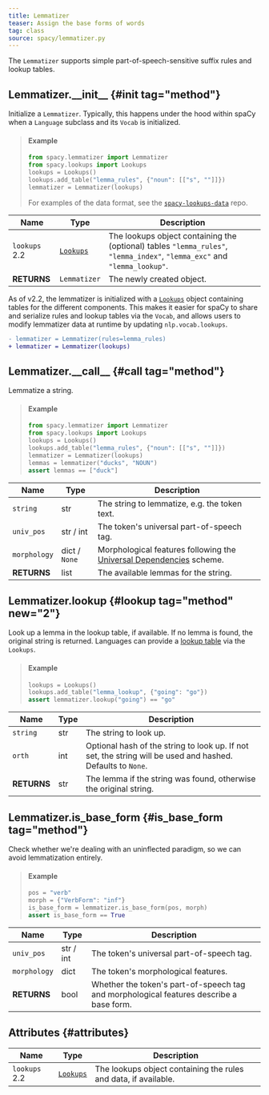 ```yaml
---
title: Lemmatizer
teaser: Assign the base forms of words
tag: class
source: spacy/lemmatizer.py
---
```


The `Lemmatizer` supports simple part-of-speech-sensitive suffix rules and
lookup tables.

## Lemmatizer.\_\_init\_\_ {#init tag="method"}

Initialize a `Lemmatizer`. Typically, this happens under the hood within spaCy
when a `Language` subclass and its `Vocab` is initialized.

> #### Example
>
> ```python
> from spacy.lemmatizer import Lemmatizer
> from spacy.lookups import Lookups
> lookups = Lookups()
> lookups.add_table("lemma_rules", {"noun": [["s", ""]]})
> lemmatizer = Lemmatizer(lookups)
> ```
>
> For examples of the data format, see the
> [`spacy-lookups-data`](https://github.com/explosion/spacy-lookups-data) repo.

| Name                                   | Type                      | Description                                                                                                               |
| -------------------------------------- | ------------------------- | ------------------------------------------------------------------------------------------------------------------------- |
| `lookups` <Tag variant="new">2.2</Tag> | [`Lookups`](/api/lookups) | The lookups object containing the (optional) tables `"lemma_rules"`, `"lemma_index"`, `"lemma_exc"` and `"lemma_lookup"`. |
| **RETURNS**                            | `Lemmatizer`              | The newly created object.                                                                                                 |

<Infobox title="Deprecation note" variant="danger">

As of v2.2, the lemmatizer is initialized with a [`Lookups`](/api/lookups)
object containing tables for the different components. This makes it easier for
spaCy to share and serialize rules and lookup tables via the `Vocab`, and allows
users to modify lemmatizer data at runtime by updating `nlp.vocab.lookups`.

```diff
- lemmatizer = Lemmatizer(rules=lemma_rules)
+ lemmatizer = Lemmatizer(lookups)
```

</Infobox>

## Lemmatizer.\_\_call\_\_ {#call tag="method"}

Lemmatize a string.

> #### Example
>
> ```python
> from spacy.lemmatizer import Lemmatizer
> from spacy.lookups import Lookups
> lookups = Lookups()
> lookups.add_table("lemma_rules", {"noun": [["s", ""]]})
> lemmatizer = Lemmatizer(lookups)
> lemmas = lemmatizer("ducks", "NOUN")
> assert lemmas == ["duck"]
> ```

| Name         | Type          | Description                                                                                              |
| ------------ | ------------- | -------------------------------------------------------------------------------------------------------- |
| `string`     | str           | The string to lemmatize, e.g. the token text.                                                            |
| `univ_pos`   | str / int     | The token's universal part-of-speech tag.                                                                |
| `morphology` | dict / `None` | Morphological features following the [Universal Dependencies](http://universaldependencies.org/) scheme. |
| **RETURNS**  | list          | The available lemmas for the string.                                                                     |

## Lemmatizer.lookup {#lookup tag="method" new="2"}

Look up a lemma in the lookup table, if available. If no lemma is found, the
original string is returned. Languages can provide a
[lookup table](/usage/adding-languages#lemmatizer) via the `Lookups`.

> #### Example
>
> ```python
> lookups = Lookups()
> lookups.add_table("lemma_lookup", {"going": "go"})
> assert lemmatizer.lookup("going") == "go"
> ```

| Name        | Type | Description                                                                                                 |
| ----------- | ---- | ----------------------------------------------------------------------------------------------------------- |
| `string`    | str  | The string to look up.                                                                                      |
| `orth`      | int  | Optional hash of the string to look up. If not set, the string will be used and hashed. Defaults to `None`. |
| **RETURNS** | str  | The lemma if the string was found, otherwise the original string.                                           |

## Lemmatizer.is_base_form {#is_base_form tag="method"}

Check whether we're dealing with an uninflected paradigm, so we can avoid
lemmatization entirely.

> #### Example
>
> ```python
> pos = "verb"
> morph = {"VerbForm": "inf"}
> is_base_form = lemmatizer.is_base_form(pos, morph)
> assert is_base_form == True
> ```

| Name         | Type      | Description                                                                             |
| ------------ | --------- | --------------------------------------------------------------------------------------- |
| `univ_pos`   | str / int | The token's universal part-of-speech tag.                                               |
| `morphology` | dict      | The token's morphological features.                                                     |
| **RETURNS**  | bool      | Whether the token's part-of-speech tag and morphological features describe a base form. |

## Attributes {#attributes}

| Name                                   | Type                      | Description                                                     |
| -------------------------------------- | ------------------------- | --------------------------------------------------------------- |
| `lookups` <Tag variant="new">2.2</Tag> | [`Lookups`](/api/lookups) | The lookups object containing the rules and data, if available. |
